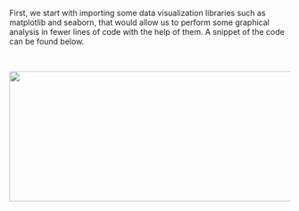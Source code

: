 <p><span style="color:#212121">First, we start with importing some data visualization libraries such as matplotlib and seaborn, that would allow us to perform some graphical analysis in fewer lines of code with the help of them. A snippet of the code can be found below.&nbsp;</span></p>

<p>&nbsp;</p>

<p style="text-align:center"><img alt="" height="233" src="https://dphi-courses.s3.ap-south-1.amazonaws.com/introduction-to-eda/Module3/eda3m1.png" width="505" /></p>

<p>&nbsp;</p>